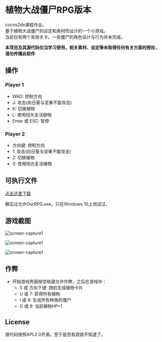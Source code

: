 # 植物大战僵尸RPG版本

cocos2dx课程作业。  
基于植物大战僵尸的设定和素材而设计的一个小游戏。  
当前仅有两个有效关卡。一些僵尸的角色设计与行为并未完成。  

**本项目及其源代码仅当学习使用，相关素材、设定等未取得任何有关方面的授权，请勿传播此软件**

## 操作

### Player 1

* WAD: 控制方向
* J: 攻击(向日葵与坚果不能攻击)
* K: 切换植物
* L: 使用阳光复活植物
* Enter 或 ESC: 暂停

### Player 2

* 方向键: 控制方向
* 1: 攻击(向日葵与坚果不能攻击)
* 2: 切换植物
* 3: 使用阳光复活植物

## 可执行文件

[点击这里下载](https://raw.githubusercontent.com/hyb1996/cocos2dx-PlantVsZombieRPG/master/植物大战僵尸RPG.zip)

解压过允许OurRPG.exe。只在Windows 10上测试过。

## 游戏截图

![screen-capture1](https://raw.githubusercontent.com/hyb1996/cocos2dx-PlantVsZombieRPG/master/screen-captures/ss01.png)

![screen-capture1](https://raw.githubusercontent.com/hyb1996/cocos2dx-PlantVsZombieRPG/master/screen-captures/ss02.png)

![screen-capture1](https://raw.githubusercontent.com/hyb1996/cocos2dx-PlantVsZombieRPG/master/screen-captures/ss03.png)

## 作弊

* 开始游戏界面按空格键允许作弊，之后在游戏中：
    * S 或 方向下键: 随机生成植物卡片
    * U 或 7: 获得所有植物
    * I 或 8: 生成所有种类的僵尸
    * O 或 9: 当前植物HP+1

## License

源代码按照APL2.0开源。至于是否有效就不知道了。